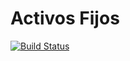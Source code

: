 # Activos Fijos
[![Build Status](https://travis-ci.org/difercamos/prototipo-activos-fijos.svg?branch=master)](https://travis-ci.org/difercamos/prototipo-activos-fijos)

